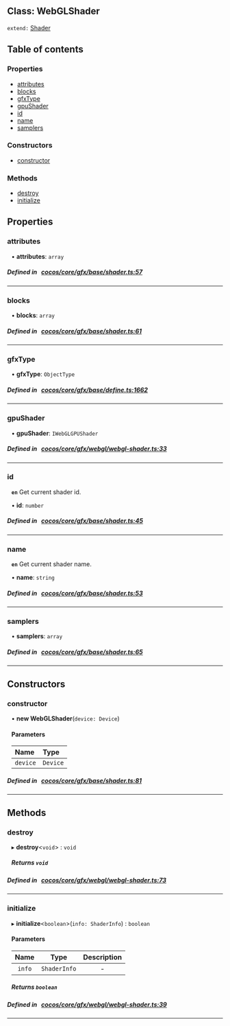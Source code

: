 
## Class: WebGLShader


`extend:`
[Shader](docs/en/gfx/Class/Shader.md)










<div class="table-of-content">
<h2>Table of contents</h2>


### Properties

- [ attributes](#attributes)
- [ blocks](#blocks)
- [ gfxType](#gfxType)
- [ gpuShader](#gpuShader)
- [ id](#id)
- [ name](#name)
- [ samplers](#samplers)

### Constructors

- [ constructor](#constructor)

### Methods

- [ destroy](#destroy)
- [ initialize](#initialize)
</div>

## Properties


### attributes
<div style="margin-left: 10px;">




•  **attributes**:
 ``array`` 
</div>

##### Defined in &nbsp;   [cocos/core/gfx/base/shader.ts:57](https://github.com/cocos-creator/engine/blob/c7bf6b8a9/cocos/core/gfx/base/shader.ts#L57)&nbsp;


___


### blocks
<div style="margin-left: 10px;">




•  **blocks**:
 ``array`` 
</div>

##### Defined in &nbsp;   [cocos/core/gfx/base/shader.ts:61](https://github.com/cocos-creator/engine/blob/c7bf6b8a9/cocos/core/gfx/base/shader.ts#L61)&nbsp;


___


### gfxType
<div style="margin-left: 10px;">




•  **gfxType**:
 ``ObjectType`` 
</div>

##### Defined in &nbsp;   [cocos/core/gfx/base/define.ts:1662](https://github.com/cocos-creator/engine/blob/c7bf6b8a9/cocos/core/gfx/base/define.ts#L1662)&nbsp;


___


### gpuShader
<div style="margin-left: 10px;">




•  **gpuShader**:
 ``IWebGLGPUShader`` 
</div>

##### Defined in &nbsp;   [cocos/core/gfx/webgl/webgl-shader.ts:33](https://github.com/cocos-creator/engine/blob/c7bf6b8a9/cocos/core/gfx/webgl/webgl-shader.ts#L33)&nbsp;


___


### id
<div style="margin-left: 10px;">




**`en`** Get current shader id.




•  **id**:
 ``number`` 
</div>

##### Defined in &nbsp;   [cocos/core/gfx/base/shader.ts:45](https://github.com/cocos-creator/engine/blob/c7bf6b8a9/cocos/core/gfx/base/shader.ts#L45)&nbsp;


___


### name
<div style="margin-left: 10px;">




**`en`** Get current shader name.




•  **name**:
 ``string`` 
</div>

##### Defined in &nbsp;   [cocos/core/gfx/base/shader.ts:53](https://github.com/cocos-creator/engine/blob/c7bf6b8a9/cocos/core/gfx/base/shader.ts#L53)&nbsp;


___


### samplers
<div style="margin-left: 10px;">




•  **samplers**:
 ``array`` 
</div>

##### Defined in &nbsp;   [cocos/core/gfx/base/shader.ts:65](https://github.com/cocos-creator/engine/blob/c7bf6b8a9/cocos/core/gfx/base/shader.ts#L65)&nbsp;


___

<!---->
## Constructors


### constructor
<div style="margin-left: 10px;">

• **new WebGLShader**(`device: Device`)

#### Parameters
| Name | Type |
| :------ | :------ |
| `device` | `Device` |





</div>

##### Defined in &nbsp;   [cocos/core/gfx/base/shader.ts:81](https://github.com/cocos-creator/engine/blob/c7bf6b8a9/cocos/core/gfx/base/shader.ts#L81)&nbsp;


---

<!---->
## Methods

### destroy
<div style="margin-left: 10px;">

▸   **destroy**<`void`\> : `void`




<!---->
<!--    #### Returns `void` -->
<!---->


##### Returns `void`




</div>

##### Defined in &nbsp;   [cocos/core/gfx/webgl/webgl-shader.ts:73](https://github.com/cocos-creator/engine/blob/c7bf6b8a9/cocos/core/gfx/webgl/webgl-shader.ts#L73)&nbsp;
___
### initialize
<div style="margin-left: 10px;">

▸   **initialize**<`boolean`\>(`info: ShaderInfo`) : `boolean`




<!---->
<!--    #### Returns `boolean` -->
<!---->

#### Parameters

| Name | Type | Description |
| :------: | :------: | :------: |
| `info` | `ShaderInfo` | - |



##### Returns `boolean`




</div>

##### Defined in &nbsp;   [cocos/core/gfx/webgl/webgl-shader.ts:39](https://github.com/cocos-creator/engine/blob/c7bf6b8a9/cocos/core/gfx/webgl/webgl-shader.ts#L39)&nbsp;
___
<!---->



